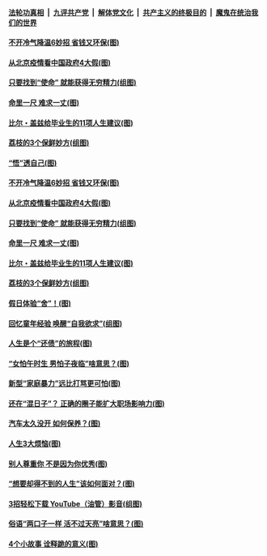 ####  [法轮功真相](../../../../basic/blob/master/README.md?t=06230231) &nbsp;|&nbsp; [九评共产党](../../../../9ping.md/blob/master/README.md?t=06230231) &nbsp;|&nbsp; [解体党文化](../../../../jtdwh.md/blob/master/README.md?t=06230231)  &nbsp;|&nbsp; [共产主义的终极目的](../../../../gczydzjmd.md/blob/master/README.md?t=06230231) &nbsp;|&nbsp; [魔鬼在统治我们的世界](../../../../mgztzwmdsj.md/blob/master/README.md?t=06230231) 

#### [不开冷气降温6妙招 省钱又环保(图)](../pages/p8/937329.md?t=06230231) 

#### [从北京疫情看中国政府4大假(图)](../pages/p8/937196.md?t=06230231) 

#### [只要找到“使命” 就能获得无穷精力(组图)](../pages/p8/937159.md?t=06230231) 

#### [命里一尺 难求一丈(图)](../pages/p8/936782.md?t=06230231) 

#### [比尔・盖兹给毕业生的11项人生建议(图)](../pages/p8/936231.md?t=06230231) 

#### [荔枝的3个保鲜妙方(组图)](../pages/p8/936950.md?t=06230231) 

#### [“悟”透自己(图)](../pages/p8/936972.md?t=06230231) 

#### [不开冷气降温6妙招 省钱又环保(图)](../pages/p8/937329.md?t=06230231) 

#### [从北京疫情看中国政府4大假(图)](../pages/p8/937196.md?t=06230231) 

#### [只要找到“使命” 就能获得无穷精力(组图)](../pages/p8/937159.md?t=06230231) 

#### [命里一尺 难求一丈(图)](../pages/p8/936782.md?t=06230231) 

#### [比尔・盖兹给毕业生的11项人生建议(图)](../pages/p8/936231.md?t=06230231) 

#### [荔枝的3个保鲜妙方(组图)](../pages/p8/936950.md?t=06230231) 

#### [假日体验“舍”！(图)](../pages/p8/937183.md?t=06230231) 

#### [回忆童年经验 唤醒“自我欲求”(组图)](../pages/p8/937082.md?t=06230231) 

#### [人生是个“还债”的旅程(图)](../pages/p8/936768.md?t=06230231) 

#### [“女怕午时生 男怕子夜临”啥意思？(图)](../pages/p8/937081.md?t=06230231) 

#### [新型“家庭暴力”远比打骂更可怕(图)](../pages/p8/936230.md?t=06230231) 

#### [还在“混日子”？ 正确的圈子能扩大职场影响力(图)](../pages/p8/937049.md?t=06230231) 

#### [汽车太久没开 如何保养？(图)](../pages/p8/937035.md?t=06230231) 

#### [人生3大烦恼(图)](../pages/p8/936959.md?t=06230231) 

#### [别人尊重你 不是因为你优秀(图)](../pages/p8/936253.md?t=06230231) 

#### [“想要却得不到的人生”该如何面对？(图)](../pages/p8/936933.md?t=06230231) 

#### [3招轻松下载 YouTube（油管）影音(组图)](../pages/p8/936922.md?t=06230231) 

#### [俗语“两口子一样 活不过天亮”啥意思？(图)](../pages/p8/936917.md?t=06230231) 

#### [4个小故事 诠释跪的意义(图)](../pages/p8/936353.md?t=06230231) 

